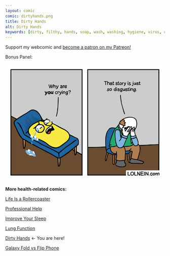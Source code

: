 ```yaml
---
layout: comic
comic: dirtyhands.png
title: Dirty Hands
alt: Dirty Hands
keywords: [dirty, filthy, hands, soap, wash, washing, hygiene, virus, corona, bathroom, bacteria, contagious, toilet, health, epidemic, pandemic]
---
```




Support my webcomic and [become a patron on my Patreon!](https://www.patreon.com/lolnein)

Bonus Panel:

![Dirty Hands Bonus Panel](/images/dirtyhands_bonus.png)


__More health-related comics:__

[Life Is a Rollercoaster](https://lolnein.com/2018/04/12/lifeisarollercoaster/)

[Professional Help](https://lolnein.com/2019/09/03/professionalhelp/)

[Improve Your Sleep](https://lolnein.com/2019/09/26/improveyoursleep/)

[Lung Function](https://lolnein.com/2019/12/17/lungfunction/)

[Dirty Hands](https://lolnein.com/2020/03/02/dirtyhands) <- You are here!

[Galaxy Fold vs Flip Phone](https://lolnein.com/2019/04/27/galaxyfoldvsflipphone/)

